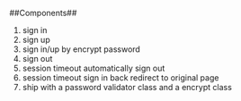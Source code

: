 ##Components##

1. sign in
2. sign up
3. sign in/up by encrypt password
4. sign out
5. session timeout automatically sign out
6. session timeout sign in back redirect to original page
7. ship with a password validator class and a encrypt class
